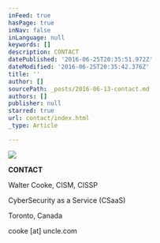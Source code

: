 ```yaml
---
inFeed: true
hasPage: true
inNav: false
inLanguage: null
keywords: []
description: CONTACT
datePublished: '2016-06-25T20:35:51.972Z'
dateModified: '2016-06-25T20:35:42.376Z'
title: ''
author: []
sourcePath: _posts/2016-06-13-contact.md
authors: []
publisher: null
starred: true
url: contact/index.html
_type: Article

---
```

![](https://the-grid-user-content.s3-us-west-2.amazonaws.com/6eacda91-f163-49b3-977a-d99c1eb8184e.png)

**CONTACT**

Walter Cooke, CISM, CISSP

CyberSecurity as a Service (CSaaS)

Toronto, Canada

cooke \[at\] uncle.com